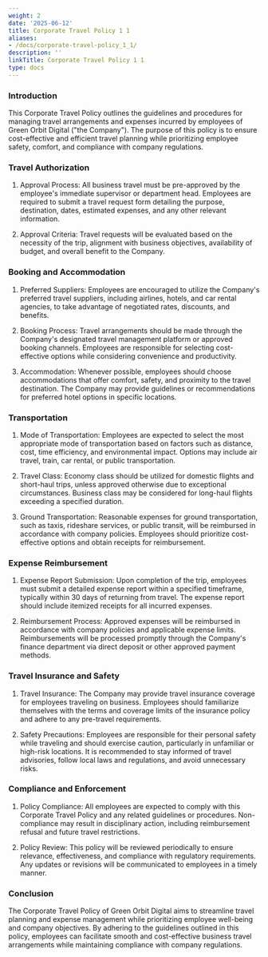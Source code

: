 ```yaml
---
weight: 2
date: '2025-06-12'
title: Corporate Travel Policy 1 1
aliases:
- /docs/corporate-travel-policy_1_1/
description: ''
linkTitle: Corporate Travel Policy 1 1
type: docs
---
```


### Introduction

This Corporate Travel Policy outlines the guidelines and procedures for managing travel arrangements and expenses incurred by employees of Green Orbit Digital ("the Company"). The purpose of this policy is to ensure cost-effective and efficient travel planning while prioritizing employee safety, comfort, and compliance with company regulations.

### Travel Authorization

1. Approval Process: All business travel must be pre-approved by the employee's immediate supervisor or department head. Employees are required to submit a travel request form detailing the purpose, destination, dates, estimated expenses, and any other relevant information.

1. Approval Criteria: Travel requests will be evaluated based on the necessity of the trip, alignment with business objectives, availability of budget, and overall benefit to the Company.

### Booking and Accommodation

1. Preferred Suppliers: Employees are encouraged to utilize the Company's preferred travel suppliers, including airlines, hotels, and car rental agencies, to take advantage of negotiated rates, discounts, and benefits.

1. Booking Process: Travel arrangements should be made through the Company's designated travel management platform or approved booking channels. Employees are responsible for selecting cost-effective options while considering convenience and productivity.

1. Accommodation: Whenever possible, employees should choose accommodations that offer comfort, safety, and proximity to the travel destination. The Company may provide guidelines or recommendations for preferred hotel options in specific locations.

### Transportation

1. Mode of Transportation: Employees are expected to select the most appropriate mode of transportation based on factors such as distance, cost, time efficiency, and environmental impact. Options may include air travel, train, car rental, or public transportation.

1. Travel Class: Economy class should be utilized for domestic flights and short-haul trips, unless approved otherwise due to exceptional circumstances. Business class may be considered for long-haul flights exceeding a specified duration.

1. Ground Transportation: Reasonable expenses for ground transportation, such as taxis, rideshare services, or public transit, will be reimbursed in accordance with company policies. Employees should prioritize cost-effective options and obtain receipts for reimbursement.

### Expense Reimbursement

1. Expense Report Submission: Upon completion of the trip, employees must submit a detailed expense report within a specified timeframe, typically within 30 days of returning from travel. The expense report should include itemized receipts for all incurred expenses.

1. Reimbursement Process: Approved expenses will be reimbursed in accordance with company policies and applicable expense limits. Reimbursements will be processed promptly through the Company's finance department via direct deposit or other approved payment methods.

### Travel Insurance and Safety

1. Travel Insurance: The Company may provide travel insurance coverage for employees traveling on business. Employees should familiarize themselves with the terms and coverage limits of the insurance policy and adhere to any pre-travel requirements.

1. Safety Precautions: Employees are responsible for their personal safety while traveling and should exercise caution, particularly in unfamiliar or high-risk locations. It is recommended to stay informed of travel advisories, follow local laws and regulations, and avoid unnecessary risks.

### Compliance and Enforcement

1. Policy Compliance: All employees are expected to comply with this Corporate Travel Policy and any related guidelines or procedures. Non-compliance may result in disciplinary action, including reimbursement refusal and future travel restrictions.

1. Policy Review: This policy will be reviewed periodically to ensure relevance, effectiveness, and compliance with regulatory requirements. Any updates or revisions will be communicated to employees in a timely manner.

### Conclusion

The Corporate Travel Policy of Green Orbit Digital aims to streamline travel planning and expense management while prioritizing employee well-being and company objectives. By adhering to the guidelines outlined in this policy, employees can facilitate smooth and cost-effective business travel arrangements while maintaining compliance with company regulations.

